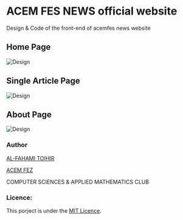 # ACEM FES NEWS official website

Design & Code of the front-end of acemfes news website

## Home Page 

![Design](https://github.com/alfahami/news-acemfes/blob/master/Design/news-acemfes.png "Home Page")

## Single Article Page

![Design](https://github.com/alfahami/news-acemfes/blob/master/Design/single-article.png, "Singlz Article Page")

## About Page

![Design](https://github.com/alfahami/news-acemfes/blob/master/Design/about.png "About Page")

### Author
 [AL-FAHAMI TOIHIR](https://alfahami.github.io/ "Resume")
 
 [ACEM FEZ](http://www.acemfes.com "Coming Soon")
 
 COMPUTER SCIENCES & APPLIED MATHEMATICS CLUB
 
 ### Licence: 
 This porject is under the [MIT Licence](https://opensource.org/licenses/MIT).

